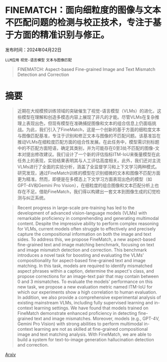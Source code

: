 # FINEMATCH：面向细粒度的图像与文本不匹配问题的检测与校正技术，专注于基于方面的精准识别与修正。

发布时间：2024年04月22日

`LLM应用` `视觉-语言模型` `文本与图像匹配`

> FINEMATCH: Aspect-based Fine-grained Image and Text Mismatch Detection and Correction

# 摘要

> 近期在大规模预训练领域的突破催生了视觉-语言模型（VLMs）的进化，这些模型在理解和创造多模态内容上展现了非凡的才能。尽管VLMs在复杂推理上表现出色，但现有模型在准确捕捉图像和文本的组合信息上仍面临挑战。为此，我们引入了FineMatch，这是一个创新的基于方面的细粒度文本与图像匹配基准，专注于识别和修正文本与图像的不匹配问题。该基准旨在推动VLMs在细粒度匹配方面的组合性发展。在此任务中，模型需识别标题中的不匹配方面短语，确定其类别，并为可能存在0至3处不匹配的图像-文本对提出修改建议。我们设计了一个新的评估指标ITM-IoU来衡量模型在此任务上的表现，实验结果表明其与人工评估高度相关。此外，我们还对主流VLMs进行了全面的实验分析，涵盖了全监督学习和上下文学习两种模式。研究发现，通过FineMatch训练的模型在识别细微的文本和图像不匹配方面更为精准。然而，即便是在多模态上下文学习方面表现出色的模型（如GPT-4V和Gemini Pro Vision），在细粒度的组合图像和文本匹配分析上也存在不足。借助FineMatch，我们得以构建出一套文本到图像生成的幻觉检测与纠正系统。

> Recent progress in large-scale pre-training has led to the development of advanced vision-language models (VLMs) with remarkable proficiency in comprehending and generating multimodal content. Despite the impressive ability to perform complex reasoning for VLMs, current models often struggle to effectively and precisely capture the compositional information on both the image and text sides. To address this, we propose FineMatch, a new aspect-based fine-grained text and image matching benchmark, focusing on text and image mismatch detection and correction. This benchmark introduces a novel task for boosting and evaluating the VLMs' compositionality for aspect-based fine-grained text and image matching. In this task, models are required to identify mismatched aspect phrases within a caption, determine the aspect's class, and propose corrections for an image-text pair that may contain between 0 and 3 mismatches. To evaluate the models' performance on this new task, we propose a new evaluation metric named ITM-IoU for which our experiments show a high correlation to human evaluation. In addition, we also provide a comprehensive experimental analysis of existing mainstream VLMs, including fully supervised learning and in-context learning settings. We have found that models trained on FineMatch demonstrate enhanced proficiency in detecting fine-grained text and image mismatches. Moreover, models (e.g., GPT-4V, Gemini Pro Vision) with strong abilities to perform multimodal in-context learning are not as skilled at fine-grained compositional image and text matching analysis. With FineMatch, we are able to build a system for text-to-image generation hallucination detection and correction.

[Arxiv](https://arxiv.org/abs/2404.14715)